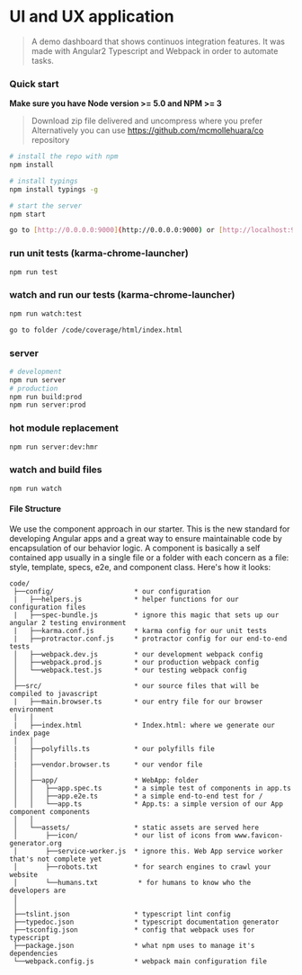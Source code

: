 # UI and UX application 
> A demo dashboard that shows continuos integration features. 
It was made with Angular2 Typescript and Webpack in order to automate tasks.
  

### Quick start
**Make sure you have Node version >= 5.0 and NPM >= 3**
> Download zip file delivered and uncompress where you prefer
> Alternatively you can use https://github.com/mcmollehuara/co repository

```bash
# install the repo with npm
npm install

# install typings
npm install typings -g

# start the server
npm start

go to [http://0.0.0.0:9000](http://0.0.0.0:9000) or [http://localhost:9000](http://localhost:9000) in your browser
```

### run unit tests (karma-chrome-launcher)
```bash
npm run test
```

### watch and run our tests (karma-chrome-launcher)
```bash
npm run watch:test

go to folder /code/coverage/html/index.html
```
### server
```bash
# development
npm run server
# production
npm run build:prod
npm run server:prod
```

### hot module replacement
```bash
npm run server:dev:hmr
```

### watch and build files
```bash
npm run watch
```


#### File Structure
We use the component approach in our starter. This is the new standard for developing Angular apps and a great way to ensure maintainable code by encapsulation of our behavior logic. A component is basically a self contained app usually in a single file or a folder with each concern as a file: style, template, specs, e2e, and component class. Here's how it looks:
```
code/
 ├──config/                    * our configuration
 |   ├──helpers.js             * helper functions for our configuration files
 |   ├──spec-bundle.js         * ignore this magic that sets up our angular 2 testing environment
 |   ├──karma.conf.js          * karma config for our unit tests
 |   ├──protractor.conf.js     * protractor config for our end-to-end tests
 │   ├──webpack.dev.js         * our development webpack config
 │   ├──webpack.prod.js        * our production webpack config
 │   └──webpack.test.js        * our testing webpack config
 │
 ├──src/                       * our source files that will be compiled to javascript
 |   ├──main.browser.ts        * our entry file for our browser environment
 │   │
 |   ├──index.html             * Index.html: where we generate our index page
 │   │
 |   ├──polyfills.ts           * our polyfills file
 │   │
 |   ├──vendor.browser.ts      * our vendor file
 │   │
 │   ├──app/                   * WebApp: folder
 │   │   ├──app.spec.ts        * a simple test of components in app.ts
 │   │   ├──app.e2e.ts         * a simple end-to-end test for /
 │   │   └──app.ts             * App.ts: a simple version of our App component components
 │   │
 │   └──assets/                * static assets are served here
 │       ├──icon/              * our list of icons from www.favicon-generator.org
 │       ├──service-worker.js  * ignore this. Web App service worker that's not complete yet
 │       ├──robots.txt         * for search engines to crawl your website
 │       └──humans.txt          * for humans to know who the developers are
 │
 │
 ├──tslint.json                * typescript lint config
 ├──typedoc.json               * typescript documentation generator
 ├──tsconfig.json              * config that webpack uses for typescript
 ├──package.json               * what npm uses to manage it's dependencies
 └──webpack.config.js          * webpack main configuration file

```
